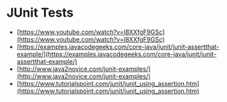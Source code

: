 # JUnit Tests

* [https://www.youtube.com/watch?v=I8XXfgF9GSc](https://www.youtube.com/watch?v=I8XXfgF9GSc)
* [https://examples.javacodegeeks.com/core-java/junit/junit-assertthat-example/](https://examples.javacodegeeks.com/core-java/junit/junit-assertthat-example/)
* [http://www.java2novice.com/junit-examples/](http://www.java2novice.com/junit-examples/)
* [https://www.tutorialspoint.com/junit/junit_using_assertion.htm](https://www.tutorialspoint.com/junit/junit_using_assertion.htm)

